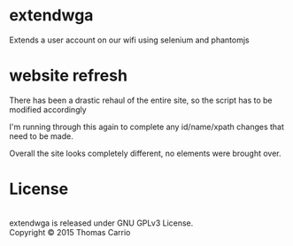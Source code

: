 # extendwga
Extends a user account on our wifi using selenium and phantomjs

# website refresh
There has been a drastic rehaul of the entire site, so the script has to be modified accordingly

I'm running through this again to complete any id/name/xpath changes that need to be made. 

Overall the site looks completely different, no elements were brought over.

<h1>License</h1>
<br>
extendwga is released under GNU GPLv3 License.
<br>
Copyright © 2015 Thomas Carrio
